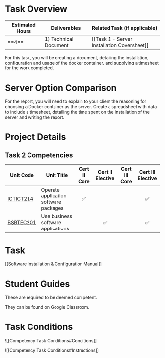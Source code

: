 # Task Overview

| Estimated Hours | Deliverables              | Related Task (if applicable)     |
| --------------- | ------------------------- | -------------------------------- |
| ==4==           | 1) Technical Document<br> | [[Task 1 - Server Installation Coversheet]] |

For this task, you will be creating a document, detailing the installation, configuration and usage of the docker container, and supplying a timesheet for the work completed.


# Server Option Comparison
For the report, you will need to explain to your client the reasoning for choosing a Docker container as the server. 
Create a spreadsheet with data to include a timesheet, detailing the time spent on the installation of the server and writing the report.

# Project Details




## Task 2 Competencies

| Unit Code                                                                   | Unit Title                            | Cert II Core | Cert II Elective | Cert III Core | Cert III Elective |
| --------------------------------------------------------------------------- | ------------------------------------- | :----------: | :--------------: | :-----------: | :---------------: |
| [ICTICT214](https://training.gov.au/Training/Details/ICTICT214/unitdetails) | Operate application software packages |      ✅       |                  |               |         ✅         |
| [BSBTEC201](https://training.gov.au/training/details/BSBTEC201/unitdetails) | Use business software applications    |              |        ✅         |               |         ✅         |

# Task
[[Software Installation & Configuration Manual]]

# Student Guides

These are required to be deemed competent. 

They can be found on Google Classroom.

# Task Conditions

![[Competency Task Conditions#Conditions]]

![[Competency Task Conditions#Instructions]]